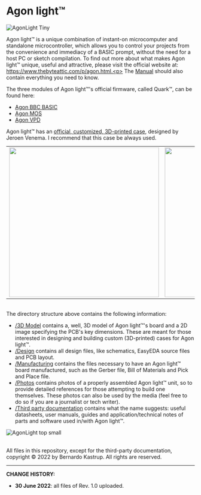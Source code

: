 # Agon light™
![AgonLight Tiny](https://user-images.githubusercontent.com/69539226/174462809-74da7287-020a-45ee-8996-a5056379a8d4.png)


Agon light™ is a unique combination of instant-on microcomputer and standalone microcontroller, which allows you to control your projects from the convenience and immediacy of a BASIC prompt, without the need for a host PC or sketch compilation. To find out more about what makes Agon light™ unique, useful and attractive, please visit the official website at: https://www.thebyteattic.com/p/agon.html.<p>
The <a href="https://github.com/TheByteAttic/AgonLight/blob/main/Agon%20light%20R1.0%20Manual.pdf">Manual</a> should also contain everything you need to know.<p>
The three modules of Agon light™'s official firmware, called Quark™, can be found here:
<UL>
  <LI><a href="https://github.com/breakintoprogram/agon-bbc-basic">Agon BBC BASIC</a><br>
  <LI><a href="https://github.com/breakintoprogram/agon-mos">Agon MOS</a><br>
  <LI><a href="https://github.com/breakintoprogram/agon-vpd">Agon VPD</a><br>
</UL>
Agon light™ has an <a href="https://www.printables.com/model/235402-agonlight-case">official, customized, 3D-printed case</a>, designed by Jeroen Venema. I recommend that this case be always used.
<p>
<table style="margin: 0px auto;" align="center">
<tbody><tr>
<td align="center">
<img src="https://user-images.githubusercontent.com/69539226/177224407-49a45fdf-4742-4b64-ae6d-202f979c21c8.png" width="400">
</td>
<td align="center">
<img src="https://user-images.githubusercontent.com/69539226/177225099-0e133823-dd76-4728-9ba4-1906b3d70e45.png" width="400">
</td>
</tr></tbody>  
</table>
<p><br>
The directory structure above contains the following information:
<UL>
  <LI><a href="https://github.com/TheByteAttic/AgonLight/tree/main/3D%20model">/3D Model</a> contains a, well, 3D model of Agon light™'s board and a 2D image specifying the PCB's key dimensions. These are meant for those interested in designing and building custom (3D-printed) cases for Agon light™.
  <LI><a href="https://github.com/TheByteAttic/AgonLight/tree/main/Design">/Design</a> contains all design files, like schematics, EasyEDA source files and PCB layout.
  <LI><a href="https://github.com/TheByteAttic/AgonLight/tree/main/Manufacturing">/Manufacturing</a> contains the files necessary to have an Agon light™ board manufactured, such as the Gerber file, Bill of Materials and Pick and Place file.
  <LI><a href="https://github.com/TheByteAttic/AgonLight/tree/main/Photos">/Photos</a> contains photos of a properly assembled Agon light™ unit, so to provide detailed references for those attempting to build one themselves. These photos can also be used by the media (feel free to do so if you are a journalist or tech writer).
  <LI><a href="https://github.com/TheByteAttic/AgonLight/tree/main/Third%20party%20documentation">/Third party documentation</a> contains what the name suggests: useful datasheets, user manuals, guides and application/technical notes of parts and software used in/with Agon light™.
</UL>
   
![AgonLight top small](https://user-images.githubusercontent.com/69539226/177007640-d767e277-f808-4206-9fc4-2d244c61b045.png)

<p><br>
All files in this repository, except for the third-party documentation, copyright &copy; 2022 by Bernardo Kastrup. All rights are reserved.
<p>
<hr>
<b>CHANGE HISTORY:</b>
<p>
<UL>
  <LI><b>30 June 2022</b>: all files of Rev. 1.0 uploaded.
</UL>
